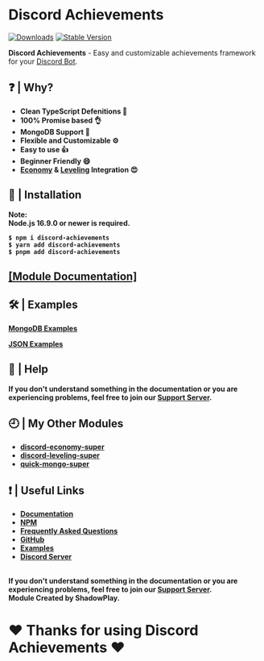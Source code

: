 # Discord Achievements

[![Downloads](https://img.shields.io/npm/dt/discord-achievements?style=for-the-badge)](https://www.npmjs.com/package/discord-achievements)
[![Stable Version](https://img.shields.io/npm/v/discord-achievements?style=for-the-badge)](https://www.npmjs.com/package/discord-achievements)

<b>Discord Achievements</b> - Easy and customizable achievements framework for your [Discord Bot](https://discord.js.org/#/).

## ❓ | Why?
<ul>
<li><b>Clean TypeScript Defenitions 📘</b></li>
<li><b>100% Promise based 👌</b></li>
<li><b>MongoDB Support 🍃</b></li>
<li><b>Flexible and Customizable ⚙️</b></li>
<li><b>Easy to use 👍</b></li>
<li><b>Beginner Friendly 😄</b></li>
<li><b>
<a href="https://www.npmjs.com/package/discord-economy-super">Economy</a> & 
<a href="https://www.npmjs.com/package/discord-leveling-super">Leveling</a> Integration 😍</b></li>
</ul>

## 📂 | Installation
<b>Note:</br><b>
<b>Node.js 16.9.0 or newer is required.</b><br>
```console
$ npm i discord-achievements
$ yarn add discord-achievements
$ pnpm add discord-achievements
```

## [[Module Documentation]](https://discord-achievements.js.org)

## 🛠️ | Examples
[MongoDB Examples](https://github.com/shadowplay1/discord-achievements/tree/main/examples/mongodb)

[JSON Examples](https://github.com/shadowplay1/discord-achievements/tree/main/examples/json)

## 🤔 | Help
<b>If you don't understand something in the documentation or you are experiencing problems, feel free to join our <a href="https://discord.gg/4pWKq8vUnb">Support Server</a>.</b>

## 🕘 | My Other Modules
<ul>
<li><b><a href="https://www.npmjs.com/package/discord-economy-super">discord-economy-super</a></b></li>
<li><b><a href="https://www.npmjs.com/package/discord-leveling-super">discord-leveling-super</a></b></li>
<li><b><a href="https://www.npmjs.com/package/quick-mongo-super">quick-mongo-super</a></b></li>
</ul>

## ❗ | Useful Links
<ul>
<li><b><a href = "https://discord-achievements.js.org">Documentation</a></b></li>
<li><b><a href = "https://www.npmjs.com/package/discord-achievements">NPM</a></b></li>
<li><b><a href = "https://discord-achievements.js.org/#/docs/main/1.0.0/general/faq">Frequently Asked Questions</a></b></li>
<li><b><a href = "https://github.com/shadowplay1/discord-achievements">GitHub</a></b></li>
<li><b><a href = "https://github.com/shadowplay1/discord-achievements/tree/main/examples">Examples</a></b></li>
<li><b><a href = "https://discord.gg/4pWKq8vUnb">Discord Server</a></b></li>
</ul>
<br>
<b>If you don't understand something in the documentation or you are experiencing problems, feel free to join our <a href = "https://discord.gg/4pWKq8vUnb">Support Server</a>.</b>
<br>
<b>Module Created by ShadowPlay.</b>

# ❤️ Thanks for using Discord Achievements ❤️